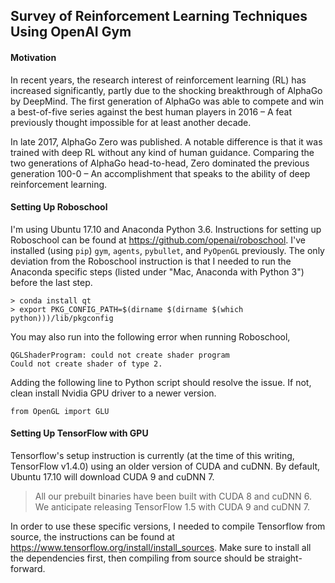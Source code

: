 ## Survey of Reinforcement Learning Techniques Using OpenAI Gym

#### Motivation

In recent years, the research interest of reinforcement learning (RL) has increased significantly, partly due to the shocking breakthrough of AlphaGo by DeepMind.  The first generation of AlphaGo was able to compete and win a best-of-five series against
the best human players in 2016 – A feat previously thought impossible for at least another decade.

In late 2017, AlphaGo Zero was published.  A notable difference is that it was trained with deep RL without any kind of human guidance. Comparing the two generations of AlphaGo head-to-head, Zero dominated the previous generation 100-0 – An accomplishment that speaks to the ability of deep reinforcement learning.


#### Setting Up Roboschool

I'm using Ubuntu 17.10 and Anaconda Python 3.6.  Instructions for setting up Roboschool can be found at https://github.com/openai/roboschool.  I've installed (using `pip`) `gym`, `agents`, `pybullet`, and `PyOpenGL` previously.  The only deviation from the Roboschool instruction is that I needed to run the Anaconda specific steps (listed under "Mac, Anaconda with Python 3") before the last step.

    > conda install qt
    > export PKG_CONFIG_PATH=$(dirname $(dirname $(which python)))/lib/pkgconfig

You may also run into the following error when running Roboschool,

    QGLShaderProgram: could not create shader program
    Could not create shader of type 2.

Adding the following line to Python script should resolve the issue.  If not, clean install Nvidia GPU driver to a newer version.

    from OpenGL import GLU

#### Setting Up TensorFlow with GPU

Tensorflow's setup instruction is currently (at the time of this writing, TensorFlow v1.4.0) using an older version of CUDA and cuDNN.  By default, Ubuntu 17.10 will download CUDA 9 and cuDNN 7.

> All our prebuilt binaries have been built with CUDA 8 and cuDNN 6. We anticipate releasing TensorFlow 1.5 with CUDA 9 and cuDNN 7.

In order to use these specific versions, I needed to compile Tensorflow from source, the instructions can be found at https://www.tensorflow.org/install/install_sources.  Make sure to install all the dependencies first, then compiling from source should be straight-forward.


